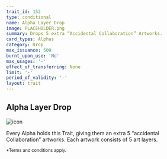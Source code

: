 ```yaml
---
trait_id: 152
type: conditional
name: Alpha Layer Drop
image: PLACEHOLDER.png
summary: Drops 5 extra “Accidental Collaboration” Artworks.
card_types: Alphas
category: Drop
max_issuance: 500
burnt_upon_use: 'No'
max_usages: '-'
effect_of_transferring: None
limit: '-'
period_of_validity: '-'
layout: trait
---
```


## Alpha Layer Drop

![icon](/assets/images/trait-icons/{{page.image}})

Every Alpha holds this Trait, giving them an extra 5 “accidental Collaboration” artworks. Each artwork consists of 5 art layers.

<small>*Terms and conditions apply.</small>

